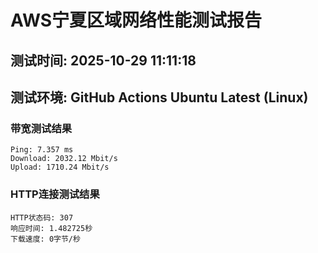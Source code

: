 # AWS宁夏区域网络性能测试报告
## 测试时间: 2025-10-29 11:11:18
## 测试环境: GitHub Actions Ubuntu Latest (Linux)

### 带宽测试结果
```
Ping: 7.357 ms
Download: 2032.12 Mbit/s
Upload: 1710.24 Mbit/s
```

### HTTP连接测试结果
```
HTTP状态码: 307
响应时间: 1.482725秒
下载速度: 0字节/秒
```

